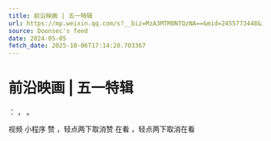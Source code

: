 ```yaml
---
title: 前沿映画 | 五一特辑
url: https://mp.weixin.qq.com/s?__biz=MzA3MTM0NTQzNA==&mid=2455773448&idx=1&sn=b5ddf35221dcda42b5ed571397caf585
source: Doonsec's feed
date: 2024-05-05
fetch_date: 2025-10-06T17:14:20.703367
---
```


# 前沿映画 | 五一特辑

：
，
。

视频
小程序
赞
，轻点两下取消赞
在看
，轻点两下取消在看
